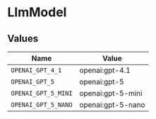 # LlmModel


## Values

| Name                | Value               |
| ------------------- | ------------------- |
| `OPENAI_GPT_4_1`    | openai:gpt-4.1      |
| `OPENAI_GPT_5`      | openai:gpt-5        |
| `OPENAI_GPT_5_MINI` | openai:gpt-5-mini   |
| `OPENAI_GPT_5_NANO` | openai:gpt-5-nano   |